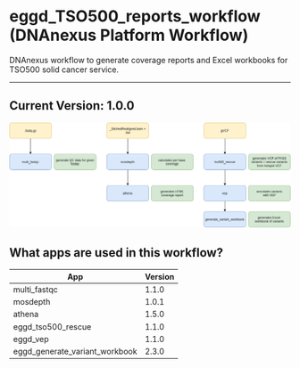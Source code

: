 # eggd_TSO500_reports_workflow (DNAnexus Platform Workflow)

DNAnexus workflow to generate coverage reports and Excel workbooks for TSO500 solid cancer service.

---

## Current Version: 1.0.0


![Image of workflow](images/tso500_reports_workflow.png)

## What apps are used in this workflow?

|  App 	| Version  	|
|---	|---	|
|multi_fastqc       |1.1.0|
|mosdepth           |1.0.1|
|athena             |1.5.0|
|eggd_tso500_rescue |1.1.0|
|eggd_vep           |1.1.0|
|eggd_generate_variant_workbook |2.3.0|
